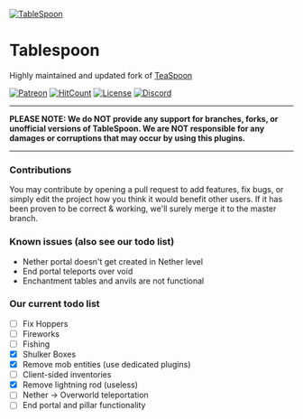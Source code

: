 [![TableSpoon](https://file.xenoservers.net/Resources/GitHub-Resources/tablespoon.png)]()
# Tablespoon
Highly maintained and updated fork of [TeaSpoon](https://github.com/CortexPE/TeaSpoon)

[![Patreon](https://img.shields.io/badge/patreon-donate-green.svg)](http://patreon.com/xenophilicy)
[![HitCount](http://hits.dwyl.com/XenoServers/TableSpoon.svg)](http://hits.dwyl.com/XenoServers/TableSpoon)
[![License](https://img.shields.io/badge/license-AGPL%20v3-blue.svg?style=flat-square)](https://github.com/XenoServers/TableSpoon/blob/master/LICENSE)
[![Discord](https://img.shields.io/discord/490677165289897995.svg?style=flat-square&label=discord&colorB=7289da)](https://discord.xenoservers.net)


***
**PLEASE NOTE: We do NOT provide any support for branches, forks, or unofficial versions of TableSpoon. 
We are NOT responsible for any damages or corruptions that may occur by using this plugins.**
***


### Contributions
You may contribute by opening a pull request to add features, fix bugs, or simply edit the project how you think it
 would benefit other users. If it has been proven to be correct & working, we'll surely merge it to the master branch.
 
### Known issues (also see our todo list)
* Nether portal doesn't get created in Nether level
* End portal teleports over void
* Enchantment tables and anvils are not functional

### Our current todo list
- [ ] Fix Hoppers
- [ ] Fireworks
- [ ] Fishing
- [X] Shulker Boxes
- [X] Remove mob entities (use dedicated plugins)
- [ ] Client-sided inventories
- [X] Remove lightning rod (useless)
- [ ] Nether → Overworld teleportation
- [ ] End portal and pillar functionality